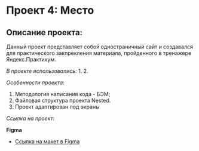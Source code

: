 # Проект 4: Место

## **Описание проекта:**
Данный проект представляет собой одностраничный сайт и создавался для практического закпрекления материала, пройденного в тренажере Яндекс.Практикум.

*В проекте использовались:*
1. 
2. 

*Особенности проекта:*
1. Методология написания кода - БЭМ;
2. Файловая структура проекта Nested.
3. Проект адаптирован под экраны 

*Сcылка на проект:* 

**Figma**

* [Ссылка на макет в Figma](https://www.figma.com/file/2cn9N9jSkmxD84oJik7xL7/JavaScript.-Sprint-4?node-id=0%3A1)


